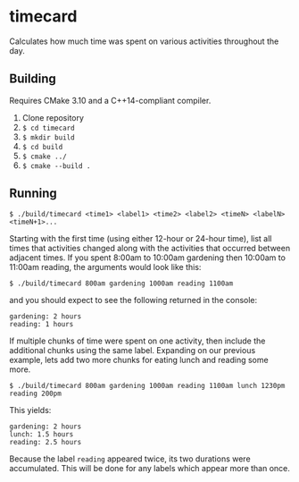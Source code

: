 # timecard

Calculates how much time was spent on various activities throughout the day.

## Building
Requires CMake 3.10 and a C++14-compliant compiler.
1. Clone repository
1. `$ cd timecard`
1. `$ mkdir build`
1. `$ cd build`
1. `$ cmake ../`
1. `$ cmake --build .`

## Running
`$ ./build/timecard <time1> <label1> <time2> <label2> <timeN> <labelN> <timeN+1>...`

Starting with the first time (using either 12-hour or 24-hour time), list all times that activities changed along with the activities that occurred between adjacent times. If you spent 8:00am to 10:00am gardening then 10:00am to 11:00am reading, the arguments would look like this:

`$ ./build/timecard 800am gardening 1000am reading 1100am`

and you should expect to see the following returned in the console:

```
gardening: 2 hours
reading: 1 hours
```

If multiple chunks of time were spent on one activity, then include the additional chunks using the same label. Expanding on our previous example, lets add two more chunks for eating lunch and reading some more.

`$ ./build/timecard 800am gardening 1000am reading 1100am lunch 1230pm reading 200pm`

This yields:

```
gardening: 2 hours
lunch: 1.5 hours
reading: 2.5 hours
```

Because the label `reading` appeared twice, its two durations were accumulated. This will be done for any labels which appear more than once.
